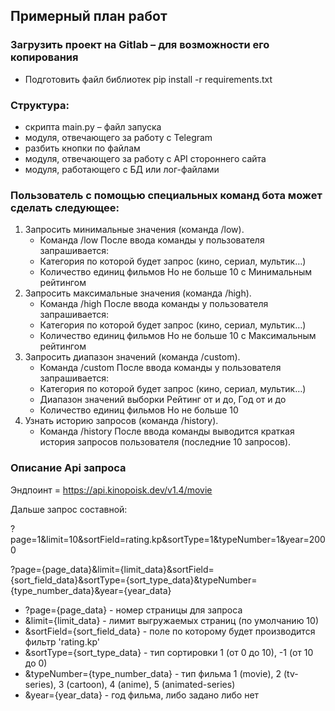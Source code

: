 ## Примерный план работ

### Загрузить проект на Gitlab – для возможности его копирования
   - Подготовить файл библиотек pip install -r requirements.txt

### Структура:
   - скрипта main.py – файл запуска
   - модуля, отвечающего за работу с Telegram
   - разбить кнопки по файлам
   - модуля, отвечающего за работу с API стороннего сайта
   - модуля, работающего с БД или лог-файлами

### Пользователь с помощью специальных команд бота может сделать следующее:
1. Запросить минимальные значения (команда /low).
   - Команда /low После ввода команды у пользователя запрашивается:
   - Категория по которой будет запрос (кино, сериал, мультик…)
   - Количество единиц фильмов Но не больше 10 с Минимальным рейтингом 
2. Запросить максимальные значения (команда /high).
   - Команда /high После ввода команды у пользователя запрашивается:
   - Категория по которой будет запрос (кино, сериал, мультик…)
   - Количество единиц фильмов Но не больше 10 с Максимальным рейтингом
3. Запросить диапазон значений (команда /custom).
   - Команда /custom После ввода команды у пользователя запрашивается:
   - Категория по которой будет запрос (кино, сериал, мультик…)
   - Диапазон значений выборки Рейтинг от и до, Год от и до
   - Количество единиц фильмов Но не больше 10
4. Узнать историю запросов (команда /history).
   - Команда /history После ввода команды выводится краткая история запросов пользователя (последние 10 запросов).


### Описание Api запроса

Эндпоинт = https://api.kinopoisk.dev/v1.4/movie

Дальше запрос составной:

?page=1&limit=10&sortField=rating.kp&sortType=1&typeNumber=1&year=2000

?page={page_data}&limit={limit_data}&sortField={sort_field_data}&sortType={sort_type_data}&typeNumber={type_number_data}&year={year_data}

* ?page={page_data} - номер страницы для запроса
* &limit={limit_data} - лимит выгружаемых страниц (по умолчанию 10)
* &sortField={sort_field_data} - поле по которому будет производится фильтр 'rating.kp'
* &sortType={sort_type_data} - тип сортировки 1 (от 0 до 10), -1 (от 10 до 0)
* &typeNumber={type_number_data} - тип фильма 1 (movie), 2 (tv-series), 3 (cartoon), 4 (anime), 5 (animated-series)
* &year={year_data} - год фильма, либо задано либо нет 
